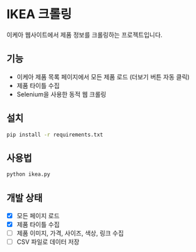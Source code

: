 # IKEA 크롤링

이케아 웹사이트에서 제품 정보를 크롤링하는 프로젝트입니다.

## 기능

- 이케아 제품 목록 페이지에서 모든 제품 로드 (더보기 버튼 자동 클릭)
- 제품 타이틀 수집
- Selenium을 사용한 동적 웹 크롤링

## 설치

```bash
pip install -r requirements.txt
```

## 사용법

```bash
python ikea.py
```

## 개발 상태

- [x] 모든 페이지 로드
- [x] 제품 타이틀 수집
- [ ] 제품 이미지, 가격, 사이즈, 색상, 링크 수집
- [ ] CSV 파일로 데이터 저장
